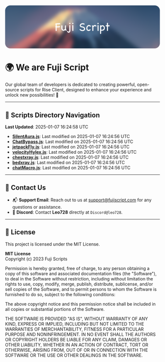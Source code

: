 ![Banner](.github/b.webp)

# 🌍 **We are Fuji Script**

Our global team of developers is dedicated to creating powerful, open-source scripts for Rise Client, designed to enhance your experience and unlock new possibilities! 🌟

---
<!-- SCRIPTS_NAVIGATION_START -->
## 📂 **Scripts Directory Navigation**

**Last Updated**: 2025-01-07 16:24:58 UTC

- **[SilentAura.js](scripts/SilentAura.js)**: Last modified on 2025-01-07 16:24:56 UTC
- **[ChatBypass.js](scripts/ChatBypass.js)**: Last modified on 2025-01-07 16:24:56 UTC
- **[jetpackFly.js](scripts/jetpackFly.js)**: Last modified on 2025-01-07 16:24:56 UTC
- **[velocityHylex.js](scripts/velocityHylex.js)**: Last modified on 2025-01-07 16:24:56 UTC
- **[chestxray.js](scripts/chestxray.js)**: Last modified on 2025-01-07 16:24:56 UTC
- **[bedxray.js](scripts/bedxray.js)**: Last modified on 2025-01-07 16:24:56 UTC
- **[chatMacro.js](scripts/chatMacro.js)**: Last modified on 2025-01-07 16:24:56 UTC

<!-- SCRIPTS_NAVIGATION_END -->

---

## 💬 **Contact Us**  
- 📬 **Support Email**: Reach out to us at [support@fujiscript.com](mailto:support@fujiscript.com) for any questions or assistance.  
- 💬 **Discord**: Contact **Leo728** directly at `Discord@leo728`.

---

## 📜 **License**

This project is licensed under the MIT License.  

**MIT License**  
Copyright (c) 2023 Fuji Scripts  

Permission is hereby granted, free of charge, to any person obtaining a copy of this software and associated documentation files (the "Software"), to deal in the Software without restriction, including without limitation the rights to use, copy, modify, merge, publish, distribute, sublicense, and/or sell copies of the Software, and to permit persons to whom the Software is furnished to do so, subject to the following conditions:  

The above copyright notice and this permission notice shall be included in all copies or substantial portions of the Software.  

THE SOFTWARE IS PROVIDED "AS IS", WITHOUT WARRANTY OF ANY KIND, EXPRESS OR IMPLIED, INCLUDING BUT NOT LIMITED TO THE WARRANTIES OF MERCHANTABILITY, FITNESS FOR A PARTICULAR PURPOSE AND NONINFRINGEMENT. IN NO EVENT SHALL THE AUTHORS OR COPYRIGHT HOLDERS BE LIABLE FOR ANY CLAIM, DAMAGES OR OTHER LIABILITY, WHETHER IN AN ACTION OF CONTRACT, TORT OR OTHERWISE, ARISING FROM, OUT OF OR IN CONNECTION WITH THE SOFTWARE OR THE USE OR OTHER DEALINGS IN THE SOFTWARE.  
